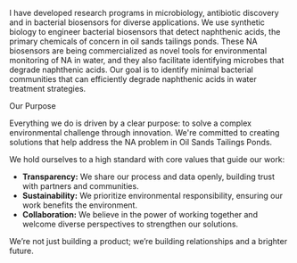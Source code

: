 I have developed research programs in microbiology, antibiotic discovery and in bacterial biosensors for diverse applications. We use synthetic biology to engineer bacterial biosensors that detect naphthenic acids, the primary chemicals of concern in oil sands tailings ponds. These NA biosensors are being commercialized as novel tools for environmental monitoring of NA in water, and they also facilitate identifying microbes that degrade naphthenic acids. Our goal is to identify minimal bacterial communities that can efficiently degrade naphthenic acids in water treatment strategies.

Our Purpose 

Everything we do is driven by a clear purpose: to solve a complex environmental challenge through innovation. We're committed to creating solutions that help address the NA problem in Oil Sands Tailings Ponds. 

We hold ourselves to a high standard with core values that guide our work:

- **Transparency:** We share our process and data openly, building trust with partners and communities.
- **Sustainability:** We prioritize environmental responsibility, ensuring our work benefits the environment.
- **Collaboration:** We believe in the power of working together and welcome diverse perspectives to strengthen our solutions.

We’re not just building a product; we’re building relationships and a brighter future.